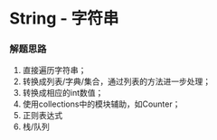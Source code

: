 # String - 字符串

### 解题思路

1. 直接遍历字符串；
2. 转换成列表/字典/集合，通过列表的方法进一步处理；
3. 转换成相应的int数值；
4. 使用collections中的模块辅助，如Counter；
5. 正则表达式
6. 栈/队列